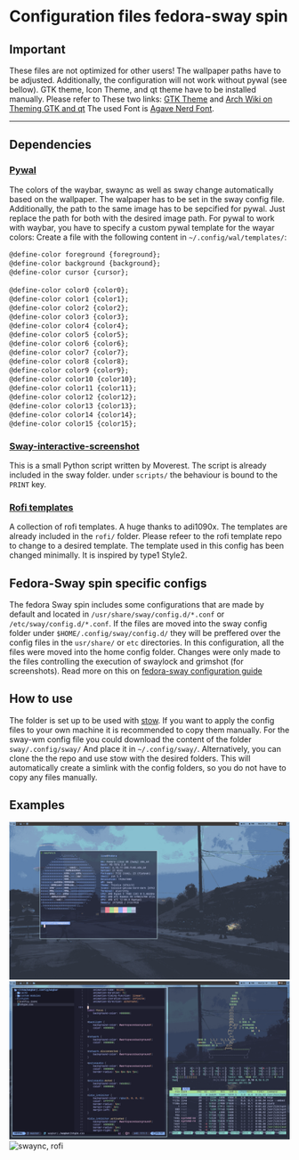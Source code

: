 # Configuration files fedora-sway spin

## **Important**
These files are not optimized for other users! The wallpaper paths have to be adjusted. Additionally, the configuration will not work without pywal (see bellow). GTK theme, Icon Theme, and qt theme have to be installed manually. Please refer to These two links: [GTK Theme](https://github.com/swaywm/sway/wiki/GTK-3-settings-on-Wayland) and [Arch Wiki on Theming GTK and qt](https://wiki.archlinux.org/title/Uniform_look_for_Qt_and_GTK_applications)  The used Font is [Agave Nerd Font](https://www.nerdfonts.com/font-downloads). 

----- 

## Dependencies 

### [Pywal](https://github.com/dylanaraps/pywal.git) 
The colors of the waybar, swaync as well as sway change automatically based on the wallpaper. The walpaper has to be set in the sway config file. Additionally, the path to the same image has to be sepcified for pywal. Just replace the path for both with the desired image path. 
For pywal to work with waybar, you have to specify a custom pywal template for the wayar colors: Create a file with the following content in `~/.config/wal/templates/`: 


```
@define-color foreground {foreground};
@define-color background {background};
@define-color cursor {cursor};

@define-color color0 {color0};
@define-color color1 {color1};
@define-color color2 {color2};
@define-color color3 {color3};
@define-color color4 {color4};
@define-color color5 {color5};
@define-color color6 {color6};
@define-color color7 {color7};
@define-color color8 {color8};
@define-color color9 {color9};
@define-color color10 {color10};
@define-color color11 {color11};
@define-color color12 {color12};
@define-color color13 {color13};
@define-color color14 {color14};
@define-color color15 {color15};
```

### [Sway-interactive-screenshot](https://github.com/moverest/sway-interactive-screenshot.git) 

This is a small Python script written by Moverest. The script is already included in the sway folder. under `scripts/` the behaviour is bound to the `PRINT` key.  

### [Rofi templates](https://github.com/adi1090x/rofi.git)

A collection of rofi templates. A huge thanks to adi1090x. The templates are already included in the `rofi/` folder. Please refeer to the rofi template repo to change to a desired template. The template used in this config has been changed minimally. It is inspired by type1 Style2.  

## Fedora-Sway spin specific configs

The fedora Sway spin includes some configurations that are made by default and located in `/usr/share/sway/config.d/*.conf` or `/etc/sway/config.d/*.conf`. If the files are moved into the sway config folder under `$HOME/.config/sway/config.d/` they will be preffered over the config files in the `usr/share/` or `etc` directories. In this configuration, all the files were moved into the home config folder. Changes were only made to the files controlling the execution of swaylock and grimshot (for screenshots). Read more on this on [fedora-sway configuration guide](https://docs.fedoraproject.org/en-US/fedora-sericea/configuration-guide/)

## How to use
The folder is set up to be used with [stow](https://github.com/aspiers/stow). If you want to apply the config files to your own machine it is recommended to copy them manually.
For the sway-wm config file you could download the content of the folder `sway/.config/sway/` And place it in `~/.config/sway/`. Alternatively, you can clone the the repo and use stow with the desired folders. This will automatically create a simlink with the config folders, so you do not have to copy any files manually. 

## Examples
![desktop](screenhots/screenshot_2024-10-01T15:02:06.png)
![desktop](screenhots/screenshot_2024-10-01T15:51:08.png)
![swaync, rofi](screenshots/screenshot_2024-10-06T14:00:54.png)


